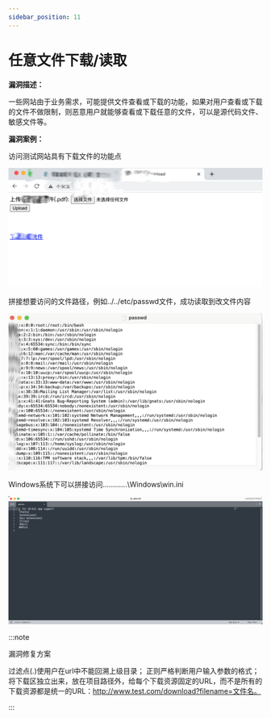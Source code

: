 ```yaml
---
sidebar_position: 11
---
```

# 任意文件下载/读取

**漏洞描述：**

一些网站由于业务需求，可能提供文件查看或下载的功能，如果对用户查看或下载的文件不做限制，则恶意用户就能够查看或下载任意的文件，可以是源代码文件、敏感文件等。

**漏洞案例：**

访问测试网站具有下载文件的功能点

![](/img/products/yakit/AnyFileDownload-1.png)

拼接想要访问的文件路径，例如../../etc/passwd文件，成功读取到改文件内容

![](/img/products/yakit/AnyFileDownload-2.png)

Windows系统下可以拼接访问..\..\..\..\..\..\Windows\win.ini

![](/img/products/yakit/AnyFileDownload-3.png)


:::note

漏洞修复方案

过滤点(.)使用户在url中不能回溯上级目录；
正则严格判断用户输入参数的格式；
将下载区独立出来，放在项目路径外，给每个下载资源固定的URL，而不是所有的下载资源都是统一的URL：http://www.test.com/download?filename=文件名。

:::